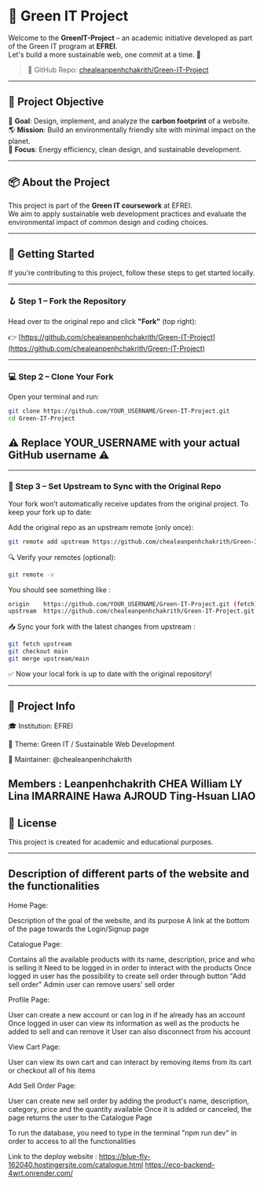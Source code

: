 # 🌿 Green IT Project

Welcome to the **GreenIT-Project** – an academic initiative developed as part of the Green IT program at **EFREI**.  
Let's build a more sustainable web, one commit at a time. 💚

> 📍 GitHub Repo: [chealeanpenhchakrith/Green-IT-Project](https://github.com/chealeanpenhchakrith/Green-IT-Project)

---

## 🎯 Project Objective

🚀 **Goal**: Design, implement, and analyze the **carbon footprint** of a website.  
🌎 **Mission**: Build an environmentally friendly site with minimal impact on the planet.  
🌱 **Focus**: Energy efficiency, clean design, and sustainable development.

---

## 📦 About the Project

This project is part of the **Green IT coursework** at EFREI.  
We aim to apply sustainable web development practices and evaluate the environmental impact of common design and coding choices.

---

## 🔧 Getting Started

If you’re contributing to this project, follow these steps to get started locally.

---

### 🪝 Step 1 – Fork the Repository

Head over to the original repo and click **"Fork"** (top right):

👉 [https://github.com/chealeanpenhchakrith/Green-IT-Project](https://github.com/chealeanpenhchakrith/Green-IT-Project)

---

### 💻 Step 2 – Clone Your Fork

Open your terminal and run:

```bash
git clone https://github.com/YOUR_USERNAME/Green-IT-Project.git
cd Green-IT-Project
```

## ⚠️ Replace YOUR_USERNAME with your actual GitHub username ⚠️

---

### 🔌 Step 3 – Set Upstream to Sync with the Original Repo

Your fork won’t automatically receive updates from the original project. To keep your fork up to date:

Add the original repo as an upstream remote (only once):

```bash
git remote add upstream https://github.com/chealeanpenhchakrith/Green-IT-Project.git
```

🔍 Verify your remotes (optional):

```bash
git remote -v
```

You should see something like :

```bash
origin    https://github.com/YOUR_USERNAME/Green-IT-Project.git (fetch)
upstream  https://github.com/chealeanpenhchakrith/Green-IT-Project.git (fetch)
```

📥 Sync your fork with the latest changes from upstream :

```bash
git fetch upstream
git checkout main
git merge upstream/main
```

✅ Now your local fork is up to date with the original repository!

---

## 🏫 Project Info

🎓 Institution: EFREI

🌱 Theme: Green IT / Sustainable Web Development

👤 Maintainer: @chealeanpenhchakrith

Members : 
Leanpenhchakrith CHEA
William LY 
Lina IMARRAINE
Hawa AJROUD
Ting-Hsuan LIAO
---

## 📄 License
This project is created for academic and educational purposes.

---

## Description of different parts of the website and the functionalities 

Home Page:

Description of the goal of the website, and its purpose
A link at the bottom of the page towards the Login/Signup page

Catalogue Page:

Contains all the available products with its name, description, price and who is selling it
Need to be logged in in order to interact with the products
Once logged in user has the possibility to create sell order through button "Add sell order"
Admin user can remove users' sell order 

Profile Page:

User can create a new account or can log in if he already has an account
Once logged in user can view its information as well as the products he added to sell and can remove it 
User can also disconnect from his account

View Cart Page:

User can view its own cart and can interact by removing items from its cart or checkout all of his items

Add Sell Order Page:

User can create new sell order by adding the product's name, description, category, price and the quantity available
Once it is added or canceled, the page returns the user to the Catalogue Page


To run the database, you need to type in the terminal "npm run dev" in order to access to all the functionalities 

Link to the deploy website : https://blue-fly-162040.hostingersite.com/catalogue.html https://eco-backend-4wrt.onrender.com/
